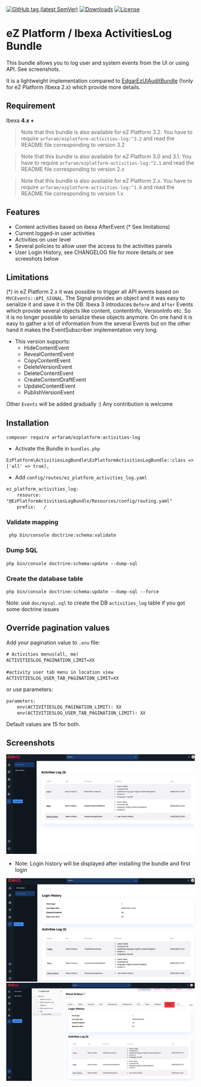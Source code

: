 [![GitHub tag (latest SemVer)](https://img.shields.io/github/v/tag/arfaram/ezplatform-activities-log?style=flat-square&color=blue)](https://github.com/arfaram/ezplatform-activities-log/tags)
[![Downloads](https://img.shields.io/packagist/dt/arfaram/ezplatform-activities-log?style=flat-square&color=blue)](https://packagist.org/packages/arfaram/ezplatform-activities-log)
[![License](https://img.shields.io/packagist/l/arfaram/ezplatform-activities-log.svg?style=flat-square&color=blue)](https://github.com/arfaram/ezplatform-activities-log/blob/master/LICENSE)

# eZ Platform / Ibexa ActivitiesLog Bundle

This bundle allows you to log user and system events from the UI or using API. See screenshots.

It is a lightweight implementation compared to [EdgarEzUIAuditBundle](https://github.com/noodle69/EdgarEzUIAuditBundle) (!only for eZ Platform /Ibexa 2.x) which provide more details. 

## Requirement

Ibexa **4.x +**

>Note that this bundle is also available for eZ Platform 3.2. You have to require `arfaram/ezplatform-activities-log:^3.2` and read the README file corresponding to version 3.2 

>Note that this bundle is also available for eZ Platform 3.0 and 3.1. You have to require `arfaram/ezplatform-activities-log:^2.1` and read the README file corresponding to version 2.x 

>Note that this bundle is also available for eZ Platform 2.x. You have to require `arfaram/ezplatform-activities-log:^1.0` and read the README file corresponding to version 1.x 

## Features

- Content activities based on ibexa AfterEvent (* See limitations)
- Current logged-in user activities
- Activities on user level
- Several policies to allow user the access to the activities panels
- User Login History, see CHANGELOG file for more details or see screeshots below


## Limitations
(*) in eZ Platform 2.x it was possible to trigger all API events based on `MVCEvents::API_SIGNAL`. The Signal provides an object and it was easy to serialize it and save it in the DB. Ibexa 3 introduces `Before` and `After` Events which provide several objects like content, contentInfo, VersionInfo etc. So it is no longer possible to serialize these objects anymore. On one hand it is easy to gather a lot of information from the several Events but on the other hand it makes the EventSubscriber implementation very long.

- This version supports:
    - HideContentEvent
    - RevealContentEvent
    - CopyContentEvent
    - DeleteVersionEvent
    - DeleteContentEvent
    - CreateContentDraftEvent
    - UpdateContentEvent
    - PublishVersionEvent

Other `Events` will be added gradually :)  Any contribution is welcome
 
## Installation

```
composer require arfaram/ezplatform-activities-log
```

- Activate the Bundle in `bundles.php`

```
EzPlatform\ActivitiesLogBundle\EzPlatformActivitiesLogBundle::class => ['all' => true],
```

- Add `config/routes/ez_platform_activities_log.yaml`  

```
ez_platform_activities_log:
    resource: "@EzPlatformActivitiesLogBundle/Resources/config/routing.yaml"
    prefix:   /
```

### Validate mapping
```
 php bin/console doctrine:schema:validate
```

### Dump SQL
```
php bin/console doctrine:schema:update --dump-sql
```

### Create the database table

```
php bin/console doctrine:schema:update --dump-sql --force
```

Note: use `doc/mysql.sql` to create the DB `activities_log` table if you got some doctrine issues 

## Override pagination values

Add your pagination value to `.env` file:

```
# Activities menus(all, me)
ACTIVITIESLOG_PAGINATION_LIMIT=XX

#activity user tab menu in location view
ACTIVITIESLOG_USER_TAB_PAGINATION_LIMIT=XX
```

or use parameters:

```
parameters:
    env(ACTIVITIESLOG_PAGINATION_LIMIT): XX
    env(ACTIVITIESLOG_USER_TAB_PAGINATION_LIMIT): XX
```

Default values are 15 for both.

## Screenshots

<img src="doc/all_activities_.png" />

- Note: Login history will be displayed after installing the bundle and first login

<img src="doc/my_activities_.png" />


<img src="doc/user_activities_.png" />

